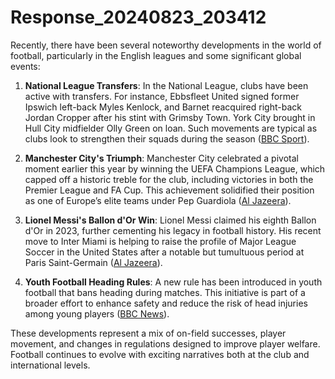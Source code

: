# Response_20240823_203412

Recently, there have been several noteworthy developments in the world of football, particularly in the English leagues and some significant global events:

1. **National League Transfers**: In the National League, clubs have been active with transfers. For instance, Ebbsfleet United signed former Ipswich left-back Myles Kenlock, and Barnet reacquired right-back Jordan Cropper after his stint with Grimsby Town. York City brought in Hull City midfielder Olly Green on loan. Such movements are typical as clubs look to strengthen their squads during the season ([BBC Sport](https://www.bbc.co.uk/sport/football)).

2. **Manchester City's Triumph**: Manchester City celebrated a pivotal moment earlier this year by winning the UEFA Champions League, which capped off a historic treble for the club, including victories in both the Premier League and FA Cup. This achievement solidified their position as one of Europe’s elite teams under Pep Guardiola ([Al Jazeera](https://www.aljazeera.com)).

3. **Lionel Messi's Ballon d'Or Win**: Lionel Messi claimed his eighth Ballon d'Or in 2023, further cementing his legacy in football history. His recent move to Inter Miami is helping to raise the profile of Major League Soccer in the United States after a notable but tumultuous period at Paris Saint-Germain ([Al Jazeera](https://www.aljazeera.com)).

4. **Youth Football Heading Rules**: A new rule has been introduced in youth football that bans heading during matches. This initiative is part of a broader effort to enhance safety and reduce the risk of head injuries among young players ([BBC News](https://www.bbc.co.uk/newsround/articles/c97z8dm7g11o)).

These developments represent a mix of on-field successes, player movement, and changes in regulations designed to improve player welfare. Football continues to evolve with exciting narratives both at the club and international levels.